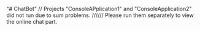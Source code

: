"# ChatBot" 
 // Projects "ConsoleAPplication1" and "ConsoleApplication2" did not run due to sum problems. ////// Please run them separately to view the online chat part.

